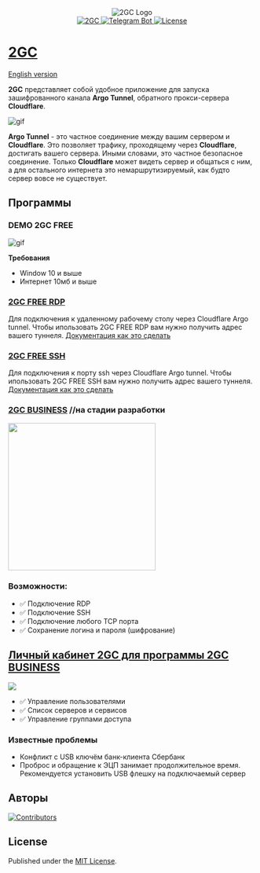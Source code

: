 <div id="header" align="center">
        <img src="https://pub-a89b5697d4074daeb851dc6c011ed225.r2.dev/2gc_logo.ico" alt="2GC Logo"">
</div>
<div id="badges" align="center">
    <a href="https://2gc.ru" target="_blank">
        <img src="https://img.shields.io/badge/website-000000?style=for-the-badge&logoColor=white" alt="2GC"/>
    </a>
    <a href="https://t.me/suppport2gc_bot" target="_blank">
        <img src="https://img.shields.io/badge/Telegram-2CA5E0?style=for-the-badge&logo=telegram&logoColor=white" alt="Telegram Bot"/>
    </a>
    <a href="https://t.me/suppport2gc_bot" target="_blank">
        <img src="https://img.shields.io/github/license/mlanies/2GC" alt="License"/>
    </a>
</div>

# [2GC](https://2gc.ru)

<p>
    <a href="README_en.md">English version</a>
</p>


**2GC** представляет собой удобное приложение для запуска зашифрованного канала **Argo Tunnel**, обратного прокси-сервера **Cloudflare**. 

![gif](https://pub-39c0bfd961854a87ad355d11701329e5.r2.dev/2gc-cf.png)

**Argo Tunnel** - это частное соединение между вашим сервером и **Cloudflare**. Это позволяет трафику, проходящему через **Cloudflare**, достигать вашего сервера. Иными словами, это частное безопасное соединение. Только **Cloudflare** может видеть сервер и общаться с ним, а для остального интернета это немаршрутизируемый, как будто сервер вовсе не существует.

## Программы 

### DEMO 2GC FREE

![gif](https://github.com/mlanies/2GC-app-ras/blob/main/2gc-free.gif)

**Требования**
- Window 10 и выше
- Интернет 10мб и выше

### [2GC FREE RDP](https://2gc.ru/download)
Для подключения к удаленному рабочему столу через Cloudflare Argo tunnel.
Чтобы ипользовать 2GC FREE RDP вам нужно получить адрес вашего туннеля. <a href="doc_ru.md">Документация как это сделать </a>


### [2GC FREE SSH](https://2gc.ru/download)
Для подключения к порту ssh через Cloudflare Argo tunnel.
Чтобы ипользовать 2GC FREE SSH вам нужно получить адрес вашего туннеля. <a href="doc_ru.md">Документация как это сделать </a>


### [2GC BUSINESS](https://2gc.ru/download) //на стадии разработки
<div id="header">
  <img src="https://pub-a89b5697d4074daeb851dc6c011ed225.r2.dev/2gc_app_list.svg" width="300"/>
</div>

### Возможности:
- ✅ Подключение RDP
- ✅ Подключение SSH
- ✅ Подключение любого TCP порта
- ✅ Сохранение логина и пароля (шифрование)



## <a href="doc_ru.md">Личный кабинет 2GC для программы 2GC BUSINESS</a>
<div id="header">
  <img src="https://pub-a89b5697d4074daeb851dc6c011ed225.r2.dev/lk_2gc.png"/>
</div>

- ✅ Управление пользователями
- ✅ Список серверов и сервисов
- ✅ Управление группами доступа



### Известные проблемы
- Конфликт с USB ключём банк-клиента Сбербанк
- Проброс и обращение к ЭЦП занимает продолжительное время. Рекомендуется установить USB флешку на подключаемый сервер


## Авторы

<a href="https://github.com/mlanies/2GC/graphs/contributors">
  <img src="https://contrib.rocks/image?repo=mlanies/2GC" alt="Contributors" />
</a>

## License

Published under the [MIT License](./LICENCE).
